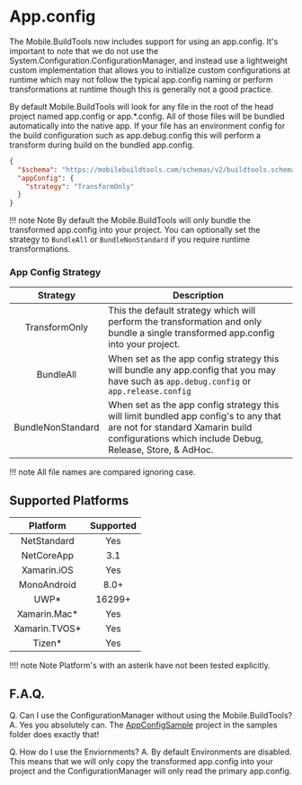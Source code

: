 # App.config

The Mobile.BuildTools now includes support for using an app.config. It's important to note that we do not use the System.Configuration.ConfigurationManager, and instead use a lightweight custom implementation that allows you to initialize custom configurations at runtime which may not follow the typical app.config naming or perform transformations at runtime though this is generally not a good practice.

By default Mobile.BuildTools will look for any file in the root of the head project named app.config or app.*.config. All of those files will be bundled automatically into the native app. If your file has an environment config for the build configuration such as app.debug.config this will perform a transform during build on the bundled app.config.

```json
{
  "$schema": "https://mobilebuildtools.com/schemas/v2/buildtools.schema.json",
  "appConfig": {
    "strategy": "TransformOnly"
  }
}
```

!!! note Note
    By default the Mobile.BuildTools will only bundle the transformed app.config into your project. You can optionally set the strategy to `BundleAll` or `BundleNonStandard` if you require runtime transformations.

### App Config Strategy

| Strategy | Description |
|:--------:|-------------|
| TransformOnly | This the default strategy which will perform the transformation and only bundle a single transformed app.config into your project. |
| BundleAll | When set as the app config strategy this will bundle any app.config that you may have such as `app.debug.config` or `app.release.config` |
| BundleNonStandard | When set as the app config strategy this will limit bundled app config's to any that are not for standard Xamarin build configurations which include Debug, Release, Store, & AdHoc. |

!!! note
    All file names are compared ignoring case.

## Supported Platforms

| Platform | Supported |
|:--------:|:---------:|
| NetStandard | Yes |
| NetCoreApp | 3.1 |
| Xamarin.iOS | Yes |
| MonoAndroid | 8.0+ |
| UWP* | 16299+ |
| Xamarin.Mac* | Yes |
| Xamarin.TVOS* | Yes |
| Tizen* | Yes |

!!!! note Note
    Platform's with an asterik have not been tested explicitly.

## F.A.Q.

Q. Can I use the ConfigurationManager without using the Mobile.BuildTools?
A. Yes you absolutely can. The [AppConfigSample](https://github.com/dansiegel/Mobile.BuildTools/tree/master/samples) project in the samples folder does exactly that!

Q. How do I use the Enviornments?
A. By default Environments are disabled. This means that we will only copy the transformed app.config into your project and the ConfigurationManager will only read the primary app.config.